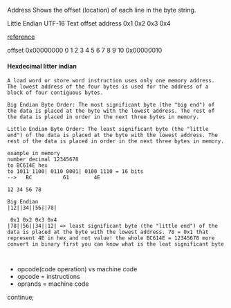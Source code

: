 
Address
Shows the offset (location) of each line in the byte string.


Little Endian UTF-16 Text
offset address 0x1 0x2 0x3 0x4

[reference](https://github.com/devnaelson/assembly/blob/master/compiled-resolutions/hex-editor/hexeditor.md)

offset
0x00000000 0 1 2 3 4 5 6 7 8 9 10
0x00000010

#### Hexdecimal litter indian
```
A load word or store word instruction uses only one memory address. The lowest address of the four bytes is used for the address of a block of four contiguous bytes.

Big Endian Byte Order: The most significant byte (the "big end") of the data is placed at the byte with the lowest address. The rest of the data is placed in order in the next three bytes in memory.

Little Endian Byte Order: The least significant byte (the "little end") of the data is placed at the byte with the lowest address. The rest of the data is placed in order in the next three bytes in memory.

example in memory 
number decimal 12345678
to BC614E hex
to 1011 1100| 0110 0001| 0100 1110 = 16 bits
-->   BC          61        4E  

12 34 56 78

Big Endian
|12||34||56||78|

 0x1 0x2 0x3 0x4
|78||56||34||12| => least significant byte (the "little end") of the data is placed at the byte with the lowest address. 78 = 0x1 that represent 4E in hex and not value! the whole BC614E = 12345678 more convert in binary first you can know what is the leat significant byte

  
```
- opcode(code operation) vs machine code
- opcode = instructions 
- oprands = machine code

continue;